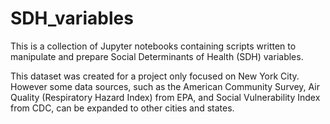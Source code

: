 # SDH_variables
This is a collection of Jupyter notebooks containing scripts written to manipulate and prepare Social Determinants of Health (SDH) variables.

This dataset was created for a project only focused on New York City.  However some data sources, such as the American Community Survey, Air Quality (Respiratory Hazard Index) from EPA, and Social Vulnerability Index from CDC, can be expanded to other cities and states. 
